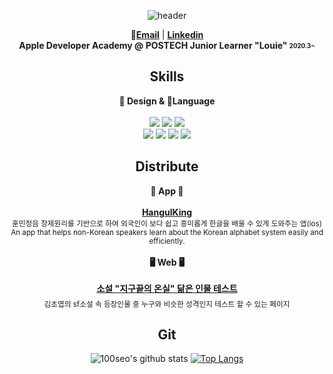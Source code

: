 <div align="center">
  
![header](https://capsule-render.vercel.app/api?type=waving&color=gradient&height=200&section=header&text=100seohyeon&fontSize=30)
  
**📮[Email](mailto:deepgreen7362@gmail.com)** |
**[Linkedin](www.linkedin.com/in/seohyeon-baek)** 
</br>
**Apple Developer Academy @ POSTECH Junior Learner "Louie" <sub><sup>2020.3~</sup></sub>**

## Skills
**🎨️ Design & 🔨Language**</br>
</br>
<img src="https://img.shields.io/badge/Photoshop-31A8FF?style=flat-square&logo=Adobe Photoshop&logoColor=white"/> <img src="https://img.shields.io/badge/Figma-F24E1E?style=flat-square&logo=Figma&logoColor=white"/> <img src="https://img.shields.io/badge/Sketch-F7B500?style=flat-square&logo=Sketch&logoColor=white"/>
</br>
<img src="https://img.shields.io/badge/Swift-F05138?style=flat-square&logo=Swift&logoColor=white"/> <img src="https://img.shields.io/badge/HTML5-E34F26?style=flat-square&logo=HTML5&logoColor=white"/> <img src="https://img.shields.io/badge/CSS3-1572B6?style=flat-square&logo=CSS3&logoColor=white"/> <img src="https://img.shields.io/badge/jquery-0769AD?style=flat-square&logo=jquery&logoColor=white">

## Distribute
**📱 App 📱**</br>
</br>
<b>[HangulKing](https://apps.apple.com/kr/app/hangulking/id1637450662?l=en)</b></br>
<sub>훈민정음 창제원리를 기반으로 하여 외국인이 보다 쉽고 흥미롭게 한글을 배울 수 있게 도와주는 앱(ios)</sub></br>
<sub>An app that helps non-Korean speakers learn about the Korean alphabet system easily and efficiently.</sub></br>
</br>
**🖥 Web 🖥**</br>
</br>
<b>[소설 "지구끝의 온실" 닮은 인물 테스트](https://sf-charactertest.netlify.app/)</b></br>
<sub>김초엽의 sf소설 속 등장인물 중 누구와 비슷한 성격인지 테스트 할 수 있는 페이지</sub>
　
## Git
![100seo's github stats](https://github-readme-stats.vercel.app/api?username=100seo&show_icons=true)
[![Top Langs](https://github-readme-stats.vercel.app/api/top-langs/?username=100seo&layout=compact)](https://github.com/100seo/github-readme-stats)
